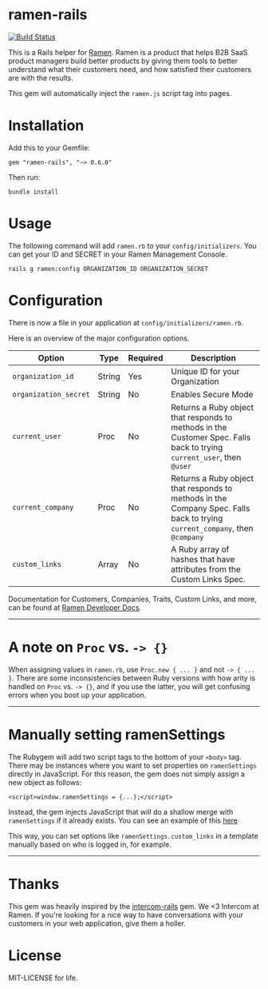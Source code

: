 # ramen-rails
[![Build Status](https://travis-ci.org/ramen-dev/ramen-rails.svg)](https://travis-ci.org/ramen-dev/ramen-rails)

This is a Rails helper for [Ramen](https://ramen.is). Ramen is a product that helps
B2B SaaS product managers build better products by giving them tools to better understand
what their customers need, and how satisfied their customers are with the results.

This gem will automatically inject the `ramen.js` script tag into pages.

# Installation
Add this to your Gemfile:

```
gem "ramen-rails", "~> 0.6.0"
```

Then run:

```
bundle install
```

# Usage

The following command will add `ramen.rb` to your `config/initializers`.
You can get your ID and SECRET in your Ramen Management Console.

```
rails g ramen:config ORGANIZATION_ID ORGANIZATION_SECRET
```

# Configuration

There is now a file in your application at `config/initializers/ramen.rb`.

Here is an overview of the major configuration options.

Option | Type | Required | Description
--- | --- | --- | ---
`organization_id`     | String  | Yes | Unique ID for your Organization
`organization_secret` | String  | No  | Enables Secure Mode
`current_user`        | Proc    | No  | Returns a Ruby object that responds to methods in the Customer Spec. Falls back to trying `current_user`, then `@user`
`current_company`     | Proc    | No  | Returns a Ruby object that responds to methods in the Company Spec. Falls back to trying `current_company`, then `@company`
`custom_links`        | Array   | No  | A Ruby array of hashes that have attributes from the Custom Links Spec.


Documentation for Customers, Companies, Traits, Custom Links, and more, can be found at [Ramen Developer Docs](http://docs.ramen.is).

---

# A note on `Proc` vs. `-> {}`
When assigning values in `ramen.rb`, use `Proc.new { ... }` and not `-> { ... }`.
There are some inconsistencies between Ruby versions with how arity is
handled on `Proc` vs. `-> {}`, and if you use the latter, you will get
confusing errors when you boot up your application.

---

# Manually setting ramenSettings
The Rubygem will add two script tags to the bottom of your `<body>` tag.
There may be instances where you want to set properties on `ramenSettings` directly in
JavaScript.
For this reason, the gem does not simply assign a new object as follows:

```
<script>window.ramenSettings = {...};</script>
```

Instead, the gem injects JavaScript that will do a shallow merge with `ramenSettings` if it already
exists. You can see an example of this
[here](https://github.com/ramen-dev/ramen-rails/blob/dbefcf336873e936b1f71128a63344d479802470/lib/ramen-rails/script_tag.rb#L37)

This way, you can set options like `ramenSettings.custom_links` in a template manually based on who is logged
in, for example.

---


# Thanks
This gem was heavily inspired by the [intercom-rails](https://github.com/intercom/intercom-rails)
gem. We <3 Intercom at Ramen. If you're looking for a nice way to have conversations
with your customers in your web application, give them a holler.


# License
MIT-LICENSE for life.
